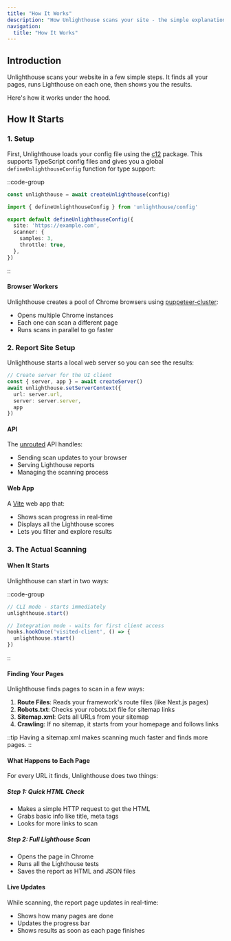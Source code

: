 ```yaml
---
title: "How It Works"
description: "How Unlighthouse scans your site - the simple explanation."
navigation:
  title: "How It Works"
---
```


## Introduction

Unlighthouse scans your website in a few simple steps. It finds all your pages, runs Lighthouse on each one, then shows you the results.

Here's how it works under the hood.

## How It Starts

### 1. Setup

First, Unlighthouse loads your config file using the [c12](https://github.com/unjs/c12) package. This supports TypeScript config files and gives you a global `defineUnlighthouseConfig` function for type support:

::code-group

```ts [Configuration Loading]
const unlighthouse = await createUnlighthouse(config)
```

```ts [unlighthouse.config.ts]
import { defineUnlighthouseConfig } from 'unlighthouse/config'

export default defineUnlighthouseConfig({
  site: 'https://example.com',
  scanner: {
    samples: 3,
    throttle: true,
  },
})
```

::

#### Browser Workers

Unlighthouse creates a pool of Chrome browsers using [puppeteer-cluster](https://github.com/thomasdondorf/puppeteer-cluster):

- Opens multiple Chrome instances
- Each one can scan a different page
- Runs scans in parallel to go faster

### 2. Report Site Setup

Unlighthouse starts a local web server so you can see the results:

```ts
// Create server for the UI client
const { server, app } = await createServer()
await unlighthouse.setServerContext({
  url: server.url,
  server: server.server,
  app
})
```

#### API

The [unrouted](https://github.com/harlan-zw/unrouted) API handles:

- Sending scan updates to your browser
- Serving Lighthouse reports
- Managing the scanning process

#### Web App

A [Vite](https://github.com/vitejs/vite) web app that:

- Shows scan progress in real-time
- Displays all the Lighthouse scores
- Lets you filter and explore results

### 3. The Actual Scanning

#### When It Starts

Unlighthouse can start in two ways:

::code-group

```ts [Immediate Start]
// CLI mode - starts immediately
unlighthouse.start()
```

```ts [Lazy Start]
// Integration mode - waits for first client access
hooks.hookOnce('visited-client', () => {
  unlighthouse.start()
})
```

::

#### Finding Your Pages

Unlighthouse finds pages to scan in a few ways:

1. **Route Files**: Reads your framework's route files (like Next.js pages)
2. **Robots.txt**: Checks your robots.txt file for sitemap links
3. **Sitemap.xml**: Gets all URLs from your sitemap
4. **Crawling**: If no sitemap, it starts from your homepage and follows links

::tip
Having a sitemap.xml makes scanning much faster and finds more pages.
::

#### What Happens to Each Page

For every URL it finds, Unlighthouse does two things:

##### Step 1: Quick HTML Check
- Makes a simple HTTP request to get the HTML
- Grabs basic info like title, meta tags
- Looks for more links to scan

##### Step 2: Full Lighthouse Scan
- Opens the page in Chrome
- Runs all the Lighthouse tests
- Saves the report as HTML and JSON files

#### Live Updates

While scanning, the report page updates in real-time:

- Shows how many pages are done
- Updates the progress bar
- Shows results as soon as each page finishes

